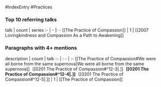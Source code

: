 #IndexEntry #Practices

### Top 10 referring talks
talk | count | series
:- | - |: -
[[The Practice of Compassion]] | 1 | [[2007 Lovingkindness and Compassion As a Path to Awakening]]

### Paragraphs with 4+ mentions
description | count | talk
:- | : - | :-
[[The Practice of Compassion#We were all borne from the same supernova\|We were all borne from the same supernova]] &nbsp;&nbsp;[[0201 The Practice of Compassion#^12-3\|.]] &nbsp; **[[0201 The Practice of Compassion#^12-4\|.]]** &nbsp; [[0201 The Practice of Compassion#^12-5\|.]] | 1 | [[The Practice of Compassion]]

